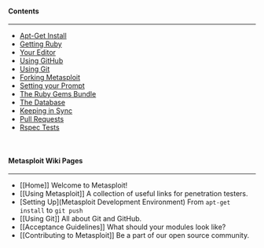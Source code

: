 #### Contents
***
* [Apt-Get Install](#apt)
* [Getting Ruby](#rvm)
* [Your Editor](#editor)
* [Using GitHub](#github)
* [Using Git](#git)
* [Forking Metasploit](#fork)
* [Setting your Prompt](#prompt)
* [The Ruby Gems Bundle](#bundle)
* [The Database](#database)
* [Keeping in Sync](#sync)
* [Pull Requests](#pull)
* [Rspec Tests](#rspec)

<br>

#### Metasploit Wiki Pages
----
* [[Home]] Welcome to Metasploit!
* [[Using Metasploit]] A collection of useful links for penetration testers.
* [Setting Up](Metasploit Development Environment) From `apt-get install` to `git push`
* [[Using Git]] All about Git and GitHub.
* [[Acceptance Guidelines]] What should your modules look like?
* [[Contributing to Metasploit]] Be a part of our open source community.

